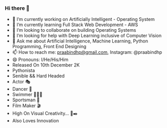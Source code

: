### Hi there 👋
- 🔭 I’m currently working on Artificially Intelligent - Operating System
- 🌱 I’m currently learning Full Stack Web Development - AWS
- 👯 I’m looking to collaborate on building Operating Systems
- 🤔 I’m looking for help with Deep Learning inclusive of Computer Vision
- 💬 Ask me about Artificial Intelligence, Machine Learning, Python Programming, Front End Designing
- 📫 How to reach me: praabindhp@gmail.com, Instagram: @praabindhp
- 😄 Pronouns: I/He/His/Him
- Released On 10th December 2K
- Pythonista
- Senible && Hard Headed
- Actor 🎭
- Dancer 🕺
- Swimmer 🏊🏻‍♂️
- Sportsman 🚴
- Film Maker 🎬
- High On Visual Creativity... 🎨✒️
- Also Loves Innovation

<!--
**praabindhp/praabindhp** is a ✨ _special_ ✨ repository because its `README.md` (this file) appears on your GitHub profile.

Here are some ideas to get you started:

- 🔭 I’m currently working on Artificially Intelligent - Operating System
- 🌱 I’m currently learning Full Stack Web Development - AWS
- 👯 I’m looking to collaborate on building Operating Systems
- 🤔 I’m looking for help with Deep Learning inclusive of Computer Vision
- 💬 Ask me about Artificial Intelligence, Machine Learning, Python Programming, Front End Designing
- 📫 How to reach me: praabindhp@gmail.com, Instagram: @praabindhp
- 😄 Pronouns: I/He/His/Him
- Released On 10th December 2K
- Pythonista
- Senible && Hard Headed
- Actor 🎭
- Dancer 🕺
- Swimmer 🏊🏻‍♂️
- Sportsman 🚴
- Film Maker 🎬
- High On Visual Creativity... 🎨✒️
- Also Loves Innovation
- ⚡ Fun fact: 
-->
